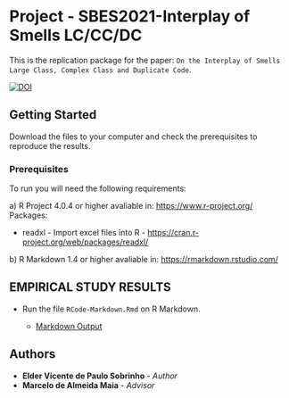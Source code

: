 # Project - SBES2021-Interplay of Smells LC/CC/DC 

This is the replication package for the paper: `On the Interplay of Smells Large Class, Complex Class and Duplicate Code`.


[![DOI](https://zenodo.org/badge/385339510.svg)](https://zenodo.org/badge/latestdoi/385339510)


## Getting Started

Download the files to your computer and check the prerequisites to reproduce the results.

### Prerequisites

To run you will need the following requirements:

a) R Project 4.0.4 or higher avaliable in: https://www.r-project.org/ Packages:

* readxl - Import excel files into R - https://cran.r-project.org/web/packages/readxl/

b) R Markdown 1.4 or higher avaliable in: https://rmarkdown.rstudio.com/


## EMPIRICAL STUDY RESULTS

* Run the file `RCode-Markdown.Rmd` on R Markdown.

	* [Markdown Output](https://eldereng.github.io/SBES2021-InterplaySmells/RCode-Markdown-Output.html)


## Authors

* **Elder Vicente de Paulo Sobrinho** - *Author* 
* **Marcelo de Almeida Maia** - *Advisor* 



